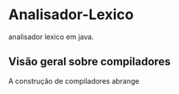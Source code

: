 # Analisador-Lexico
analisador lexico em java.


## Visão geral sobre compiladores

<p>A construção de compiladores abrange</p>